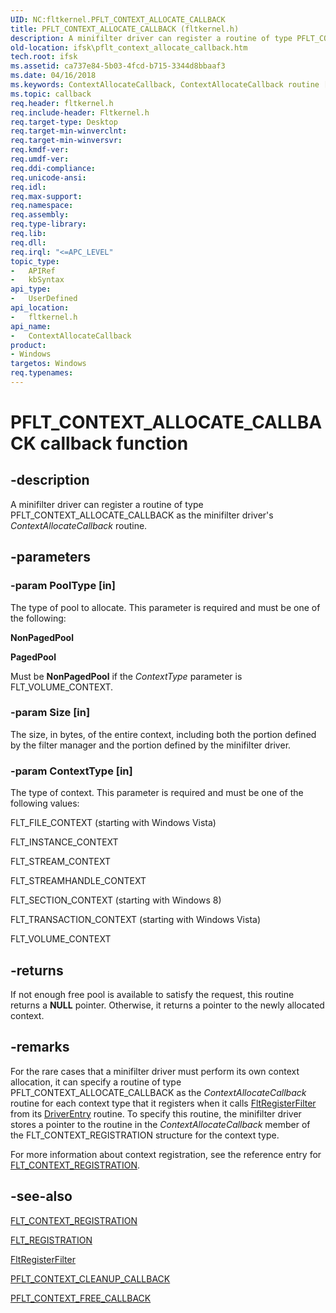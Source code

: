 ```yaml
---
UID: NC:fltkernel.PFLT_CONTEXT_ALLOCATE_CALLBACK
title: PFLT_CONTEXT_ALLOCATE_CALLBACK (fltkernel.h)
description: A minifilter driver can register a routine of type PFLT_CONTEXT_ALLOCATE_CALLBACK as the minifilter driver's ContextAllocateCallback routine.
old-location: ifsk\pflt_context_allocate_callback.htm
tech.root: ifsk
ms.assetid: ca737e84-5b03-4fcd-b715-3344d8bbaaf3
ms.date: 04/16/2018
ms.keywords: ContextAllocateCallback, ContextAllocateCallback routine [Installable File System Drivers], FltCallbacks_bbb085f4-6850-424b-9885-01549171458b.xml, PFLT_CONTEXT_ALLOCATE_CALLBACK, fltkernel/ContextAllocateCallback, ifsk.pflt_context_allocate_callback
ms.topic: callback
req.header: fltkernel.h
req.include-header: Fltkernel.h
req.target-type: Desktop
req.target-min-winverclnt: 
req.target-min-winversvr: 
req.kmdf-ver: 
req.umdf-ver: 
req.ddi-compliance: 
req.unicode-ansi: 
req.idl: 
req.max-support: 
req.namespace: 
req.assembly: 
req.type-library: 
req.lib: 
req.dll: 
req.irql: "<=APC_LEVEL"
topic_type:
-	APIRef
-	kbSyntax
api_type:
-	UserDefined
api_location:
-	fltkernel.h
api_name:
-	ContextAllocateCallback
product:
- Windows
targetos: Windows
req.typenames: 
---
```


# PFLT_CONTEXT_ALLOCATE_CALLBACK callback function


## -description


A minifilter driver can register a routine of type PFLT_CONTEXT_ALLOCATE_CALLBACK as the minifilter driver's <i>ContextAllocateCallback</i> routine. 


## -parameters




### -param PoolType [in]

The type of pool to allocate. This parameter is required and must be one of the following: 

<b>NonPagedPool</b>

<b>PagedPool</b>

Must be <b>NonPagedPool</b> if the <i>ContextType</i> parameter is FLT_VOLUME_CONTEXT. 


### -param Size [in]

The size, in bytes, of the entire context, including both the portion defined by the filter manager and the portion defined by the minifilter driver. 


### -param ContextType [in]

The type of context. This parameter is required and must be one of the following values: 

FLT_FILE_CONTEXT (starting with Windows Vista)

FLT_INSTANCE_CONTEXT

FLT_STREAM_CONTEXT

FLT_STREAMHANDLE_CONTEXT

FLT_SECTION_CONTEXT (starting with Windows 8)

FLT_TRANSACTION_CONTEXT (starting with  Windows Vista) 

FLT_VOLUME_CONTEXT


## -returns



If not enough free pool is available to satisfy the request, this routine returns a <b>NULL</b> pointer. Otherwise, it returns a pointer to the newly allocated context. 




## -remarks



For the rare cases that a minifilter driver must perform its own context allocation, it can specify a routine of type PFLT_CONTEXT_ALLOCATE_CALLBACK as the <i>ContextAllocateCallback</i> routine for each context type that it registers when it calls <a href="https://msdn.microsoft.com/library/windows/hardware/ff544305">FltRegisterFilter</a> from its <a href="https://msdn.microsoft.com/library/windows/hardware/ff552644">DriverEntry</a> routine. To specify this routine, the minifilter driver stores a pointer to the routine in the <i>ContextAllocateCallback</i> member of the FLT_CONTEXT_REGISTRATION structure for the context type. 

For more information about context registration, see the reference entry for <a href="https://msdn.microsoft.com/library/windows/hardware/ff544629">FLT_CONTEXT_REGISTRATION</a>. 




## -see-also




<a href="https://msdn.microsoft.com/library/windows/hardware/ff544629">FLT_CONTEXT_REGISTRATION</a>



<a href="https://msdn.microsoft.com/library/windows/hardware/ff544811">FLT_REGISTRATION</a>



<a href="https://msdn.microsoft.com/library/windows/hardware/ff544305">FltRegisterFilter</a>



<a href="https://msdn.microsoft.com/library/windows/hardware/ff551078">PFLT_CONTEXT_CLEANUP_CALLBACK</a>



<a href="https://msdn.microsoft.com/library/windows/hardware/ff551082">PFLT_CONTEXT_FREE_CALLBACK</a>
 

 

